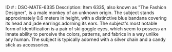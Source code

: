 ID # : DSC-MATE-6335
Description: Item 6335, also known as "The Fashion Designer", is a male monkey of an unknown origin. The subject stands approximately 0.6 meters in height, with a distinctive blue bandana covering its head and jade earrings adorning its ears. The subject's most notable form of identification is a pair of ski goggle eyes, which seem to possess an innate ability to perceive the colors, patterns, and fabrics in a way unlike any human. The subject is typically adorned with a silver chain and a candy stick as accessories.